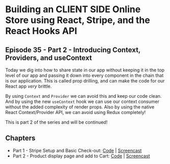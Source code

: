 # Building an CLIENT SIDE Online Store using React, Stripe, and the React Hooks API

## Episode 35 - Part 2 - Introducing Context, Providers, and useContext

Today we dig into how to share state in our app without keeping it in the top level of our app and passing it down into every component in the chain that is our application. This is called prop drilling, and can make the code for our React app _very_ brittle.

By using `Context` and `Provider` we can avoid this and keep our code clean. And by using the new `useContext` hook we can use our context consumer without the added complexity of render props. Also by using the native React Context/Provider API, we can avoid using Redux completely!

This is part 2 of the series and will be continued!

## Chapters

- Part 1 - Stripe Setup and Basic Check-out: [Code](https://github.com/ReactUniversity/033-building-an-online-store-using-react-hooks-stripe) | [Screencast](https://www.youtube.com/watch?v=y0Yq1lPoloo)
- Part 2 - Product display page and add to Cart: [Code](https://github.com/ReactUniversity/035-building-an-online-store-part-2-creating-context-using-hooks) | [Screencast](https://www.youtube.com/watch?v=PENDING)
